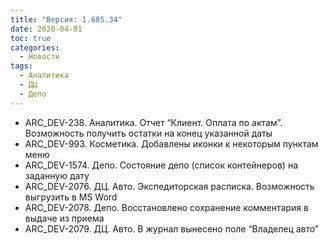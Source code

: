 ```yaml
---
title: "Версия: 1.685.34"
date: 2020-04-01
toc: true
categories:
  - Новости
tags:
  - Аналитика
  - ДЦ
  - Депо
---
```


- ARC_DEV-238. Аналитика. Отчет “Клиент. Оплата по актам”. Возможность получить остатки на конец указанной даты
- ARC_DEV-993. Косметика. Добавлены иконки к некоторым пунктам меню
- ARC_DEV-1574. Депо. Состояние депо (список контейнеров) на заданную дату
- ARC_DEV-2076. ДЦ. Авто. Экспедиторская расписка. Возможность выгрузить в MS Word
- ARC_DEV-2078. Депо. Восстановлено сохранение комментария в выдаче из приема
- ARC_DEV-2079. ДЦ. Авто. В журнал вынесено поле “Владелец авто”
